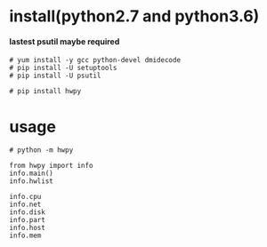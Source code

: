 # install(python2.7 and python3.6)

#### lastest psutil maybe required
```
# yum install -y gcc python-devel dmidecode
# pip install -U setuptools 
# pip install -U psutil
```

```
# pip install hwpy
```

# usage
```
# python -m hwpy
```
```
from hwpy import info
info.main()
info.hwlist
```
```
info.cpu
info.net    
info.disk
info.part   
info.host
info.mem
```
